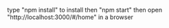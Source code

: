 type "npm install" to install
then "npm start"
then open "http://localhost:3000/#/home" in a browser
